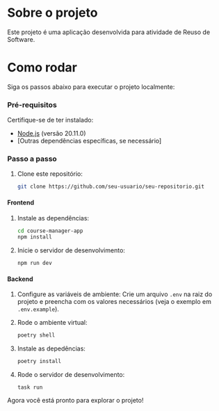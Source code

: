 # Sobre o projeto

Este projeto é uma aplicação desenvolvida para atividade de Reuso de Software.

# Como rodar

Siga os passos abaixo para executar o projeto localmente:

### Pré-requisitos

Certifique-se de ter instalado:

- [Node.js](https://nodejs.org/) (versão 20.11.0)
- [Outras dependências específicas, se necessário]

### Passo a passo
1. Clone este repositório:

   ```bash
   git clone https://github.com/seu-usuario/seu-repositorio.git
   ```

#### Frontend

1. Instale as dependências:
  
   ```bash
   cd course-manager-app
   npm install
   ```

2. Inicie o servidor de desenvolvimento:

   ```bash
   npm run dev
   ```

#### Backend

1. Configure as variáveis de ambiente:
   Crie um arquivo `.env` na raiz do projeto e preencha com os valores necessários (veja o exemplo em `.env.example`).

2. Rode o ambiente virtual:

   ```bash
   poetry shell
   ```

3. Instale as depedências:

   ```bash
   poetry install
   ```

4. Rode o servidor de desenvolvimento:
   ```
   task run
   ```

Agora você está pronto para explorar o projeto!
